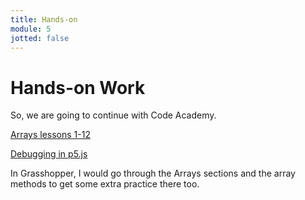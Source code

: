 ```yaml
---
title: Hands-on
module: 5
jotted: false
---
```


# Hands-on Work

So, we are going to continue with Code Academy.

[Arrays lessons 1-12](https://www.codecademy.com/courses/introduction-to-javascript/lessons/arrays/exercises/arrays?action=resume_content_item)

[Debugging in p5.js](https://www.khanacademy.org/computing/computer-programming/programming/debugging-programs/pt/debugging-with-printlns)

In Grasshopper, I would go through the Arrays sections and the array methods to get some extra practice there too.